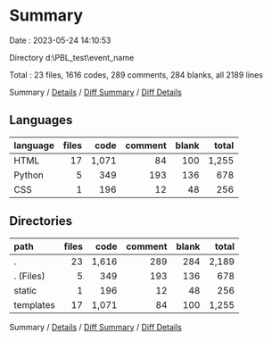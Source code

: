 # Summary

Date : 2023-05-24 14:10:53

Directory d:\\PBL_test\\event_name

Total : 23 files,  1616 codes, 289 comments, 284 blanks, all 2189 lines

Summary / [Details](details.md) / [Diff Summary](diff.md) / [Diff Details](diff-details.md)

## Languages
| language | files | code | comment | blank | total |
| :--- | ---: | ---: | ---: | ---: | ---: |
| HTML | 17 | 1,071 | 84 | 100 | 1,255 |
| Python | 5 | 349 | 193 | 136 | 678 |
| CSS | 1 | 196 | 12 | 48 | 256 |

## Directories
| path | files | code | comment | blank | total |
| :--- | ---: | ---: | ---: | ---: | ---: |
| . | 23 | 1,616 | 289 | 284 | 2,189 |
| . (Files) | 5 | 349 | 193 | 136 | 678 |
| static | 1 | 196 | 12 | 48 | 256 |
| templates | 17 | 1,071 | 84 | 100 | 1,255 |

Summary / [Details](details.md) / [Diff Summary](diff.md) / [Diff Details](diff-details.md)